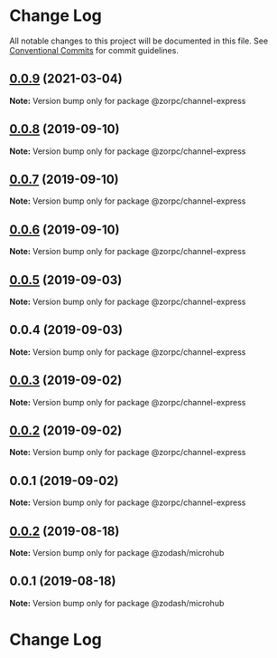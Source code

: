 # Change Log

All notable changes to this project will be documented in this file.
See [Conventional Commits](https://conventionalcommits.org) for commit guidelines.

## [0.0.9](https://github.com/zcorky/zodash/compare/@zorpc/channel-express@0.0.8...@zorpc/channel-express@0.0.9) (2021-03-04)

**Note:** Version bump only for package @zorpc/channel-express





## [0.0.8](https://github.com/zcorky/zodash/compare/@zorpc/channel-express@0.0.7...@zorpc/channel-express@0.0.8) (2019-09-10)

**Note:** Version bump only for package @zorpc/channel-express





## [0.0.7](https://github.com/zcorky/zodash/compare/@zorpc/channel-express@0.0.6...@zorpc/channel-express@0.0.7) (2019-09-10)

**Note:** Version bump only for package @zorpc/channel-express





## [0.0.6](https://github.com/zcorky/zodash/compare/@zorpc/channel-express@0.0.5...@zorpc/channel-express@0.0.6) (2019-09-10)

**Note:** Version bump only for package @zorpc/channel-express





## [0.0.5](https://github.com/zcorky/zodash/compare/@zorpc/channel-express@0.0.4...@zorpc/channel-express@0.0.5) (2019-09-03)

**Note:** Version bump only for package @zorpc/channel-express





## 0.0.4 (2019-09-03)

**Note:** Version bump only for package @zorpc/channel-express





## [0.0.3](https://github.com/zcorky/zodash/compare/@zorpc/channel-express@0.0.2...@zorpc/channel-express@0.0.3) (2019-09-02)

**Note:** Version bump only for package @zorpc/channel-express





## [0.0.2](https://github.com/zcorky/zodash/compare/@zorpc/channel-express@0.0.1...@zorpc/channel-express@0.0.2) (2019-09-02)

**Note:** Version bump only for package @zorpc/channel-express





## 0.0.1 (2019-09-02)

**Note:** Version bump only for package @zorpc/channel-express





## [0.0.2](https://github.com/zcorky/zodash/compare/@zodash/microhub@0.0.1...@zodash/microhub@0.0.2) (2019-08-18)

**Note:** Version bump only for package @zodash/microhub





## 0.0.1 (2019-08-18)

**Note:** Version bump only for package @zodash/microhub





# Change Log
